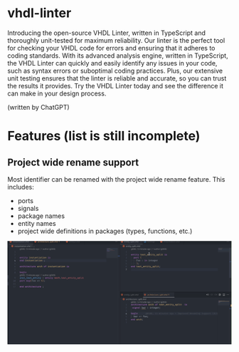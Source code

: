# vhdl-linter
Introducing the open-source VHDL Linter, written in TypeScript and thoroughly unit-tested for maximum reliability. Our linter is the perfect tool for checking your VHDL code for errors and ensuring that it adheres to coding standards. With its advanced analysis engine, written in TypeScript, the VHDL Linter can quickly and easily identify any issues in your code, such as syntax errors or suboptimal coding practices. Plus, our extensive unit testing ensures that the linter is reliable and accurate, so you can trust the results it provides. Try the VHDL Linter today and see the difference it can make in your design process.

(written by ChatGPT)
# Features (list is still incomplete)
## Project wide rename support
Most identifier can be renamed with the project wide rename feature.
This includes:
- ports
- signals
- package names
- entity names
- project wide definitions in packages (types, functions, etc.)

![rename](./doc/rename.gif)

